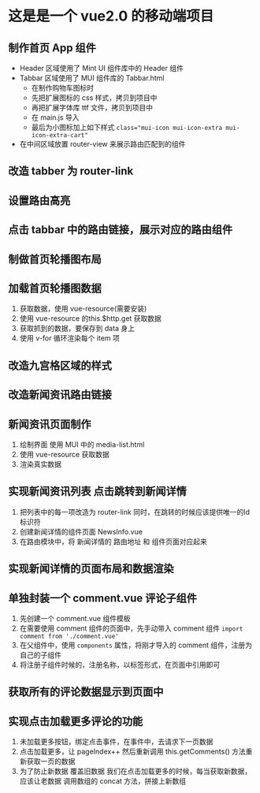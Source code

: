 # 这是是一个 vue2.0 的移动端项目
## 制作首页 App 组件 
- Header 区域使用了 Mint UI 组件库中的 Header 组件
- Tabbar 区域使用了 MUI 组件库的 Tabbar.html
  - 在制作购物车图标时
  - 先把扩展图标的 css 样式，拷贝到项目中
  - 再把扩展字体库 ttf 文件，拷贝到项目中
  - 在 main.js 导入
  - 最后为小图标加上如下样式 `class="mui-icon mui-icon-extra mui-icon-extra-cart"` 
- 在中间区域放置 router-view 来展示路由匹配到的组件
## 改造 tabber 为 router-link
## 设置路由高亮
## 点击 tabbar 中的路由链接，展示对应的路由组件
## 制做首页轮播图布局
## 加载首页轮播图数据
1. 获取数据，使用 vue-resource(需要安装)
2. 使用 vue-resource 的this.$http.get 获取数据
3. 获取抓到的数据，要保存到 data 身上
4. 使用 v-for 循环渲染每个 item 项

## 改造九宫格区域的样式

## 改造新闻资讯路由链接

## 新闻资讯页面制作
1. 绘制界面 使用 MUI 中的 media-list.html
2. 使用 vue-resource 获取数据
3. 渲染真实数据

## 实现新闻资讯列表 点击跳转到新闻详情
1. 把列表中的每一项改造为 router-link 同时，在跳转的时候应该提供唯一的Id标识符
2. 创建新闻详情的组件页面 NewsInfo.vue
3. 在路由模块中，将 新闻详情的 路由地址 和 组件页面对应起来

## 实现新闻详情的页面布局和数据渲染

## 单独封装一个 comment.vue 评论子组件
1. 先创建一个 comment.vue 组件模板
2. 在需要使用 comment 组件的页面中，先手动带入 comment 组件
 `import comment from './comment.vue'`
3. 在父组件中，使用 `components` 属性，将刚才导入的 comment 组件，注册为自己的子组件
4. 将注册子组件时候的，注册名称，以标签形式，在页面中引用即可

## 获取所有的评论数据显示到页面中

## 实现点击加载更多评论的功能
1. 未加载更多按钮，绑定点击事件，在事件中，去请求下一页数据
2. 点击加载更多，让 pageIndex++ 然后重新调用 this.getComments() 方法重新获取一页的数据
3. 为了防止新数据 覆盖旧数据 我们在点击加载更多的时候，每当获取新数据，应该让老数据 调用数组的 concat 方法，拼接上新数组